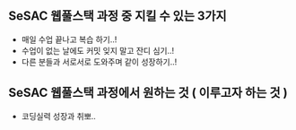 ## SeSAC 웹풀스택 과정 중 지킬 수 있는 3가지
- 매일 수업 끝나고 복습 하기..!
- 수업이 없는 날에도 커밋 잊지 말고 잔디 심기..!
- 다른 분들과 서로서로 도와주며 같이 성장하기..!

## SeSAC 웹풀스택 과정에서 원하는 것 ( 이루고자 하는 것 )
- 코딩실력 성장과 취뽀..
